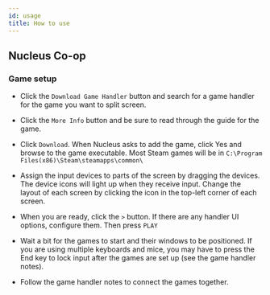 ```yaml
---
id: usage
title: How to use
---
```

## Nucleus Co-op

### Game setup

* Click the `Download Game Handler` button and search for a game handler for the game you want to split screen.

* Click the `More Info` button and be sure to read through the guide for the game.

* Click `Download`. When Nucleus asks to add the game, click Yes and browse to the game executable. Most Steam games will be in `C:\Program Files(x86)\Steam\steamapps\common\`

* Assign the input devices to parts of the screen by dragging the devices. The device icons will light up when they receive input. Change the layout of each screen by clicking the icon in the top-left corner of each screen.

* When you are ready, click the `>` button. If there are any handler UI options, configure them. Then press `PLAY`

* Wait a bit for the games to start and their windows to be positioned. If you are using multiple keyboards and mice, you may have to press the End key to lock input after the games are set up (see the game handler notes).

* Follow the game handler notes to connect the games together.

